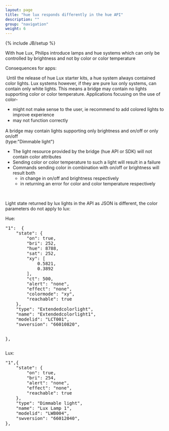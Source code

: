 ```yaml
---
layout: page
title: "hue lux responds differently in the hue API"
description: ""
group: "navigation"
weight: 6
---
```

{% include JB/setup %}

<p class="p1">With hue Lux, Philips introduce lamps and hue systems which can only be controlled by brightness and not by color or color temperature</p>
<p class="p1">Consequences for apps:</p>
<p class="p2"><span class="s1">&nbsp;</span>Until the release of hue Lux starter kits, a hue system always contained color lights. Lux systems however, if they are pure lux only systems, can contain only white lights. This means a bridge may contain no lights supporting color or color temperature. Applications focusing on the use of color-</p>
<ul>
<li class="p3">might not make sense to the user, ie recommend to add colored lights to improve experience</li>
<li class="p3"><span style="line-height: 1.42857143;">may not function correctly</span></li>
</ul>
<p class="p2">A bridge may contain lights supporting only brightness and on/off or only on/off<br>
(type:"Dimmable light")</p>
<ul>
<li class="p3">The light resource provided by the bridge (hue API or SDK) will not contain color attributes</li>
<li class="p3">Sending color or color temperature to such a light will result in a failure</li>
<li class="p3">Commands sending color in combination with on/off or brightness will result both
<ul>
<li class="p3">in change in on/off and brightness respectively</li>
<li class="p3">in returning an error for color and color temperature respectively</li>
</ul>
</li>
</ul> 
<p class="p3">&nbsp;</p>
<p class="p3">Light state returned by lux lights in the API as JSON is different, the color parameters do not apply to lux:</p>
<p class="p1">Hue:</p>
<pre><span class="s2">"1"</span><span class="p">:</span>  <span class="p">{</span>
    <span class="nt">"state"</span><span class="p">:</span> <span class="p">{</span>
        <span class="nt">"on"</span><span class="p">:</span> <span class="kc">true</span><span class="p">,</span>
        <span class="nt">"bri"</span><span class="p">:</span> <span class="mi">252</span><span class="p">,</span>
        <span class="nt">"hue"</span><span class="p">:</span> <span class="mi">8788</span><span class="p">,</span>
        <span class="nt">"sat"</span><span class="p">:</span> <span class="mi">252</span><span class="p">,</span>
        <span class="nt">"xy"</span><span class="p">:</span> <span class="p">[</span>
            <span class="mf">0.5821</span><span class="p">,</span>
            <span class="mf">0.3892</span>
        <span class="p">],</span>
        <span class="nt">"ct"</span><span class="p">:</span> <span class="mi">500</span><span class="p">,</span>
        <span class="nt">"alert"</span><span class="p">:</span> <span class="s2">"none"</span><span class="p">,</span>
        <span class="nt">"effect"</span><span class="p">:</span> <span class="s2">"none"</span><span class="p">,</span>
        <span class="nt">"colormode"</span><span class="p">:</span> <span class="s2">"xy"</span><span class="p">,</span>
        <span class="nt">"reachable"</span><span class="p">:</span> <span class="kc">true</span>
    <span class="p">},</span>
    <span class="nt">"type"</span><span class="p">:</span> <span class="s2">"Extendedcolorlight"</span><span class="p">,</span>
    <span class="nt">"name"</span><span class="p">:</span> <span class="s2">"Extendedcolorlight1"</span><span class="p">,</span>
    <span class="nt">"modelid"</span><span class="p">:</span> <span class="s2">"LCT001"</span><span class="p">,</span>
    <span class="nt">"swversion"</span><span class="p">:</span> <span class="s2">"66010820"</span><span class="p">,</span>
    
<span class="p">}</span><span class="p">,</span>
</pre><p>Lux:</p>
<pre><span class="s2">"1"</span><span class="p">,</span><span class="p">{</span>
    <span class="nt">"state"</span><span class="p">:</span> <span class="p">{</span>
        <span class="nt">"on"</span><span class="p">:</span> <span class="kc">true</span><span class="p">,</span>
        <span class="nt">"bri"</span><span class="p">:</span> <span class="mi">254</span><span class="p">,</span>
        <span class="nt">"alert"</span><span class="p">:</span> <span class="s2">"none"</span><span class="p">,</span>
        <span class="nt">"effect"</span><span class="p">:</span> <span class="s2">"none"</span><span class="p">,</span>
        <span class="nt">"reachable"</span><span class="p">:</span> <span class="kc">true</span>
    <span class="p">},</span>
    <span class="nt">"type"</span><span class="p">:</span> <span class="s2">"Dimmable light"</span><span class="p">,</span>
    <span class="nt">"name"</span><span class="p">:</span> <span class="s2">"Lux Lamp 1"</span><span class="p">,</span>
    <span class="nt">"modelid"</span><span class="p">:</span> <span class="s2">"LWB004"</span><span class="p">,</span>
    <span class="nt">"swversion"</span><span class="p">:</span> <span class="s2">"66012040"</span><span class="p">,</span> 
<span class="p">}</span><span class="p">,</span>
</pre><p>&nbsp;</p>
